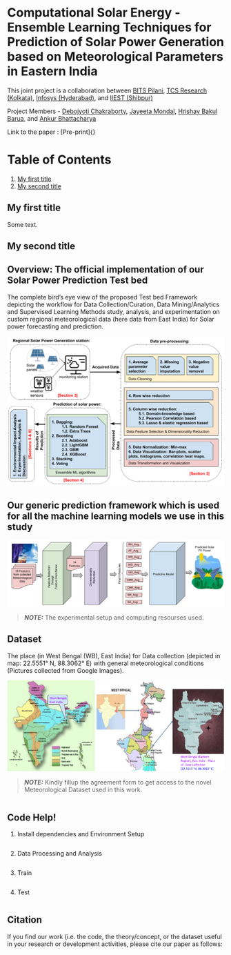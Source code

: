 # Computational Solar Energy - Ensemble Learning Techniques for Prediction of Solar Power Generation based on Meteorological Parameters in Eastern India

This joint project is a collaboration between [BITS Pilani](https://www.bits-pilani.ac.in/), [TCS Research (Kolkata)](https://www.tcs.com/research-and-innovation), [Infosys (Hyderabad)](https://www.infosys.com/), and [IIEST (Shibpur)](https://www.iiests.ac.in/)

Project Members - [Debojyoti Chakraborty](https://www.linkedin.com/in/debojyoti-chakraborty-ba03a4179/?originalSubdomain=in), [Jayeeta Mondal](https://scholar.google.com/citations?user=lW7H0AoAAAAJ&hl=en), [Hrishav Bakul Barua](https://www.researchgate.net/profile/Hrishav-Barua), and [Ankur Bhattacharya](https://universe.bits-pilani.ac.in/Hyderabad/bhattacharjee/Profile)

Link to the paper : [Pre-print]{}

# Table of Contents

1. [My first title](#my-first-title)
2. [My second title](#my-second-title)
## My first title
Some text.
## My second title


<h2> Overview: The official implementation of our Solar Power Prediction Test bed  </h2>

The complete bird’s eye view of the proposed Test bed Framework depicting the workflow for Data Collection/Curation, Data Mining/Analytics and Supervised Learning Methods study, analysis, and experimentation on custom regional meteorological data (here data from East India) for Solar power forecasting and prediction.

![My Image](assets/Solar-Flow-Intro.png)


<h2> Our generic prediction framework which is used for all the machine learning models we use in this study </h2>

![My Image](assets/Model_diagram.png)

> **_NOTE:_**  The experimental setup and computing resourses used.

<h2> Dataset</h2> 

The place (in West Bengal (WB), East India) for Data collection (depicted in map: 22.5551° N, 88.3062° E) with general meteorological conditions (Pictures collected from Google Images).


![My Image](assets/data_coll.png)


> **_NOTE:_**  Kindly fillup the agreement form to get access to the novel Meteorological Dataset used in this work.

~~~

~~~


<h2> Code Help!</h2> 



1) Install dependencies and Environment Setup

~~~

~~~

2) Data Processing and Analysis

~~~

~~~


3) Train

~~~

~~~

4) Test

~~~

~~~



<h2> Citation </h2> 

If you find our work (i.e. the code, the theory/concept, or the dataset useful in your research or development activities, please cite our paper as follows:

~~~

~~~

